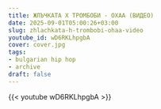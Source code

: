 ```yaml
---
title: ЖЛЪЧКАТА Х ТРОМБОБИ - ОХАА (ВИДЕО)
date: 2025-09-01T05:00:26+03:00
slug: zhlachkata-h-trombobi-ohaa-video
youtube_id: wD6RKLhpgbA
cover: cover.jpg
tags:
- bulgarian hip hop
- archive
draft: false
---
```


{{< youtube wD6RKLhpgbA >}}
